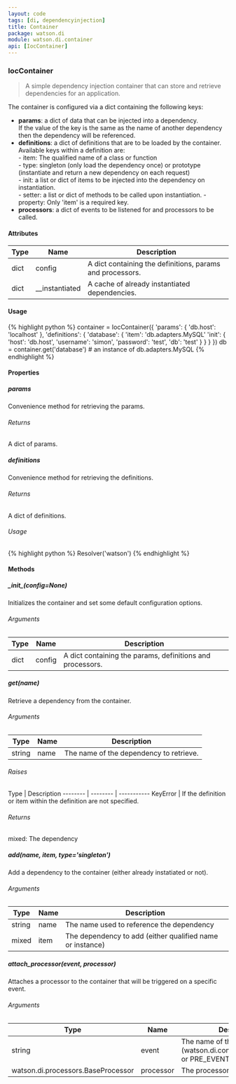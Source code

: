 ```yaml
---
layout: code
tags: [di, dependencyinjection]
title: Container
package: watson.di
module: watson.di.container
api: [IocContainer]
---
```


### IocContainer

> A simple dependency injection container that can store and retrieve dependencies for an application.

The container is configured via a dict containing the following keys:<br />

- **params**: a dict of data that can be injected into a dependency.<br />
        If the value of the key is the same as the name of another dependency then the dependency will be referenced.<br />
- **definitions**: a dict of definitions that are to be loaded by the container.<br />
    Available keys within a definition are:<br />
        - item: The qualified name of a class or function<br />
        - type: singleton (only load the dependency once) or prototype (instantiate and return a new dependency on each request)<br />
        - init: a list or dict of items to be injected into the dependency on instantiation.<br />
        - setter: a list or dict of methods to be called upon instantiation.
        - property:
    Only 'item' is a required key.<br />
- **processors**: a dict of events to be listened for and processors to be called.

#### Attributes

Type | Name | Description
-------- | -------- | -----------
dict | config | A dict containing the definitions, params and processors.
dict | __instantiated | A cache of already instantiated dependencies.

#### Usage

{% highlight python %}
container = IocContainer({
    'params': {
        'db.host': 'localhost'
    },
    'definitions': {
        'database': {
            'item': 'db.adapters.MySQL'
            'init': {
                'host': 'db.host',
                'username': 'simon',
                'password': 'test',
                'db': 'test'
            }
        }
    }
})
db = container.get('database')  # an instance of db.adapters.MySQL
{% endhighlight %}


#### Properties

##### params

Convenience method for retrieving the params.

###### Returns

A dict of params.

##### definitions

Convenience method for retrieving the definitions.

###### Returns

A dict of definitions.

###### Usage

{% highlight python %}
Resolver('watson')
{% endhighlight %}

#### Methods

##### \__init\__(config=None)

Initializes the container and set some default configuration options.

###### Arguments

Type | Name | Description
-------- | -------- | -----------
dict | config | A dict containing the params, definitions and processors.

##### get(name)

Retrieve a dependency from the container.

###### Arguments

Type | Name | Description
-------- | -------- | -----------
string | name | The name of the dependency to retrieve.

###### Raises

Type | Description
-------- | -------- | -----------
KeyError | If the definition or item within the definition are not specified.

###### Returns

mixed: The dependency

##### add(name, item, type='singleton')

Add a dependency to the container (either already instatiated or not).

###### Arguments

Type | Name | Description
-------- | -------- | -----------
string | name | The name used to reference the dependency
mixed | item | The dependency to add (either qualified name or instance)

##### attach_processor(event, processor)

Attaches a processor to the container that will be triggered on a specific
        event.

###### Arguments

Type | Name | Description
-------- | -------- | -----------
string | event | The name of the event (watson.di.container.POST_EVENT or PRE_EVENT)
watson.di.processors.BaseProcessor | processor | The processor to attach.
